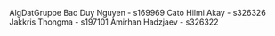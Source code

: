 AlgDatGruppe
Bao Duy Nguyen - s169969
Cato Hilmi Akay - s326326
Jakkris Thongma - s197101
Amirhan Hadzjaev - s326322
